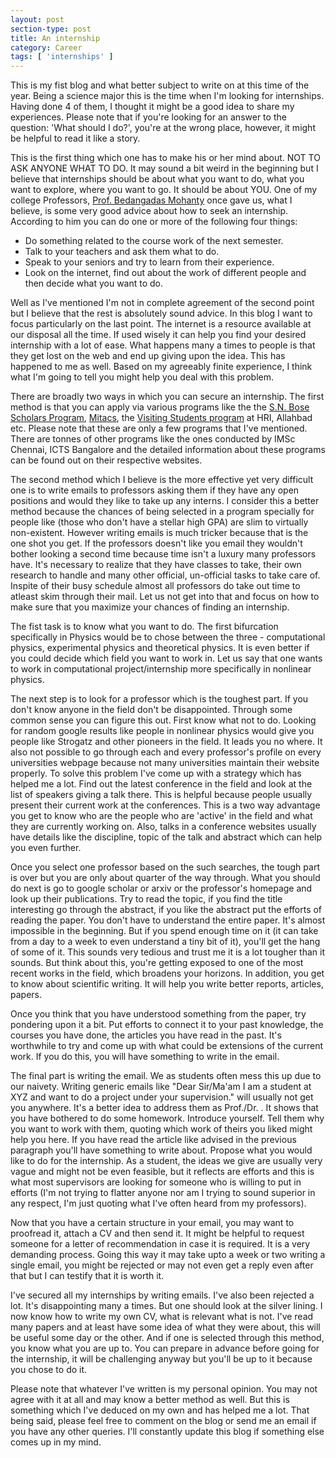 ```yaml
---
layout: post
section-type: post
title: An internship
category: Career
tags: [ 'internships' ]
---
```

This is my fist blog and what better subject to write on at this time of the year. Being a science major this is the time when I'm looking for internships. Having done 4 of them, I thought it might be a good idea to share my experiences. Please note that if you're looking for an answer to the question: 'What should I do?', you're at the wrong place, however, it might be helpful to read it like a story.

This is the first thing which one has to make his or her mind about. NOT TO ASK ANYONE WHAT TO DO. It may sound a bit weird in the beginning but I believe that internships should be about what you want to do, what you want to explore, where you want to go. It should be about YOU. One of my college Professors, <a href="http://www.niser.ac.in/~bedanga/" target="blank">Prof. Bedangadas Mohanty</a> once gave us, what I believe, is some very good advice about how to seek an internship. According to him you can do one or more of the following four things:
<ul>
  <li> Do something related to the course work of the next semester. </li>
  <li> Talk to your teachers and ask them what to do. </li>
  <li> Speak to your seniors and try to learn from their experience. </li>
  <li> Look on the internet, find out about the work of different people and then decide what you want to do. </li>
</ul>

Well as I've mentioned I'm not in complete agreement of the second point but I believe that the rest is absolutely sound advice. In this blog I want to focus particularly on the last point. The internet is a resource available at our disposal all the time. If used wisely it can help you find your desired internship with a lot of ease. What happens many a times to people is that they get lost on the web and end up giving upon the idea. This has happened to me as well. Based on my agreeably finite experience, I think what I'm going to tell you might help you deal with this problem.

There are broadly two ways in which you can secure an internship. The first method is that you can apply via various programs like the the <a href="http://iusstf.org/story/53-74-For-Indian-Students.html" target="blank">S.N. Bose Scholars Program</a>, <a href = "https://www.mitacs.ca/en/programs/globalink/globalink-research-internship" target="blank">Mitacs</a>, the <a href = "http://www.hri.res.in/academics/physics/phy-vsp/" target="blank">Visiting Students program</a> at HRI, Allahbad etc. Please note that these are only a few programs that I've mentioned. There are tonnes of other programs like the ones conducted by IMSc Chennai, ICTS Bangalore and the detailed information about these programs can be found out on their respective websites.

The second method which I believe is the more effective yet very difficult one is to write emails to professors asking them if they have any open positions and would they like to take up any interns. I consider this a better method because the chances of being selected in a program specially for people like (those who don't have a stellar high GPA) are slim to virtually non-existent. However writing emails is much tricker because that is the one shot you get. If the professors doesn't like you email they wouldn't bother looking a second time because time isn't a luxury many professors have. It's necessary to realize that they have classes to take, their own research to handle and many other official, un-official tasks to take care of. Inspite of their busy schedule almost all professors do take out time to atleast skim through their mail. Let us not get into that and focus on how to make sure that you maximize your chances of finding an internship.

The fist task is to know what you want to do. The first bifurcation specifically in Physics would be to chose between the three -  computational physics, experimental physics and theoretical physics. It is even better if you could decide which field you want to work in. Let us say that one wants to work in computational project/internship more specifically in nonlinear physics.

The next step is to look for a professor which is the toughest part. If you don't know anyone in the field don't be disappointed. Through some common sense you can figure this out. First know what not to do. Looking for random google results like people in nonlinear physics would give you people like Strogatz and other pioneers in the field. It leads you no where. It also not possible to go through each and every professor's profile on every universities webpage because not many universities maintain their website properly. To solve this problem I've come up with a strategy which has helped me a lot. Find out the latest conference in the field and look at the list of speakers giving a talk there. This is helpful because people usually present their current work at the conferences. This is a two way advantage you get to know who are the people who are 'active' in the field and what they are currently working on. Also, talks in a conference websites usually have details like the discipline, topic of the talk and abstract which can help you even further.

Once you select one professor based on the such searches, the tough part is over but you are only about quarter of the way through. What you should do next is go to google scholar or arxiv or the professor's homepage and look up their publications. Try to read the topic, if you find the title interesting go through the abstract, if you like the abstract put the efforts of reading the paper. You don't have to understand the entire paper. It's almost impossible in the beginning. But if you spend enough time on it (it can take from a day to a week to even understand a tiny bit of it), you'll get the hang of some of it. This sounds very tedious and trust me it is a lot tougher than it sounds. But think about this, you're getting exposed to one of the most recent works in the field, which broadens your horizons. In addition, you get to know about scientific writing. It will help you write better reports, articles, papers.

Once you think that you have understood something from the paper, try pondering upon it a bit. Put efforts to connect it to your past knowledge, the courses you have done, the articles you have read in the past. It's worthwhile to try and come up with what could be extensions of the current work. If you do this, you will have something to write in the email.

The final part is writing the email. We as students often mess this up due to our naivety. Writing generic emails like "Dear Sir/Ma'am I am a student at XYZ and want to do a project under your supervision." will usually not get you anywhere. It's a better idea to address them as Prof./Dr. <surname>. It shows that you have bothered to do some homework. Introduce yourself. Tell them why you want to work with them, quoting which work of theirs you liked might help you here. If you have read the article like advised in the previous paragraph you'll have something to write about. Propose what you would like to do for the internship. As a student, the ideas we give are usually very vague and might not be even feasible, but it reflects are efforts and this is what most supervisors are looking for someone who is willing to put in efforts (I'm not trying to flatter anyone nor am I trying to sound superior in any respect, I'm just quoting what I've often heard from my professors).

Now that you have a certain structure in your email, you may want to proofread it, attach a CV and then send it. It might be helpful to request someone for a letter of recommendation in case it is required. It is a very demanding process. Going this way it may take upto a week or two writing a single email, you might be rejected or may not even get a reply even after that but I can testify that it is worth it.

I've secured all my internships by writing emails. I've also been rejected a lot. It's disappointing many a times. But one should look at the silver lining. I now know how to write my own CV, what is relevant what is not. I've read many papers and at least have some idea of what they were about, this will be useful some day or the other. And if one is selected through this method, you know what you are up to. You can prepare in advance before going for the internship, it will be challenging anyway but you'll be up to it because you chose to do it.

Please note that whatever I've written is my personal opinion. You may not agree with it at all and may know a better method as well. But this is something which I've deduced on my own and has helped me a lot. That being said, please feel free to comment on the blog or send me an email if you have any other queries. I'll constantly update this blog if something else comes up in my mind.
